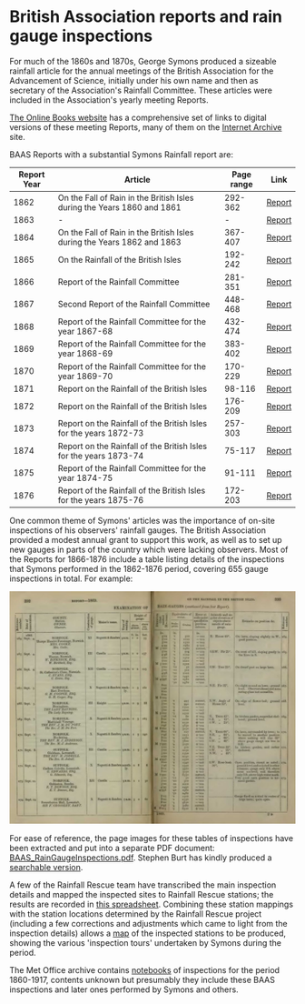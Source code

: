 # British Association reports and rain gauge inspections 

For much of the 1860s and 1870s, George Symons produced a sizeable rainfall article for the annual meetings of the British Association for the Advancement of Science, initially under his own name
and then as secretary of the Association's Rainfall Committee. These articles were included in the Association's yearly meeting Reports.

[The Online Books website](https://onlinebooks.library.upenn.edu/webbin/serial?id=repmeetbaas) has a comprehensive set of links to digital versions of these meeting Reports, many of them 
on the [Internet Archive](https://archive.org/) site. 

BAAS Reports with a substantial Symons Rainfall report are:

|Report Year|Article|Page range|Link|
|-----------|-------|----------|----|
|1862|On the Fall of Rain in the British Isles during the Years 1860 and 1861|292-362|[Report](https://archive.org/details/reportofbritisha63brit)|
|1863|-|-|[Report](https://archive.org/details/reportofbritisha64brit)|
|1864|On the Fall of Rain in the British Isles during the Years 1862 and 1863|367-407|[Report](https://archive.org/details/reportofbritisha65brit)|
|1865|On the Rainfall of the British Isles|192-242|[Report](https://archive.org/details/reportofbritisha66brit)|
|1866|Report of the Rainfall Committee|281-351|[Report](https://archive.org/details/reportofbritisha67brit)|
|1867|Second Report of the Rainfall Committee|448-468|[Report](https://archive.org/details/reportofbritisha68brit)|
|1868|Report of the Rainfall Committee for the year 1867-68|432-474|[Report](https://archive.org/details/reportofbritisha69brit)|
|1869|Report of the Rainfall Committee for the year 1868-69|383-402|[Report](https://archive.org/details/reportofbritisha70brit)|
|1870|Report of the Rainfall Committee for the year 1869-70|170-229|[Report](https://archive.org/details/reportofbritisha71brit)|
|1871|Report on the Rainfall of the British Isles|98-116|[Report](https://archive.org/details/reportofbritisha72brit)|
|1872|Report on the Rainfall of the British Isles|176-209|[Report](https://archive.org/details/reportofbritisha73brit)|
|1873|Report on the Rainfall of the British Isles for the years 1872-73|257-303|[Report](https://archive.org/details/reportofbritisha74brit)|
|1874|Report on the Rainfall of the British Isles for the years 1873-74|75-117|[Report](https://archive.org/details/reportofbritisha75brit)|
|1875|Report of the Rainfall Committee for the year 1874-75|91-111|[Report](https://archive.org/details/reportofbritisha76brit)|
|1876|Report of the Rainfall of the British Isles for the years 1875-76|172-203|[Report](https://archive.org/details/reportofbritisha77brit)|

One common theme of Symons' articles was the importance of on-site inspections of his observers' rainfall gauges. The British Association provided a modest annual grant to
support this work, as well as to set up new gauges in parts of the country which were lacking observers. Most of the Reports for 1866-1876 include a table listing details of the inspections 
that Symons performed in the 1862-1876 period, covering 655 gauge inspections in total. For example:

<img src="ExampleInspections.jpg" style="width:600px">

For ease of reference, the page images for these tables of inspections have been extracted and put into a separate PDF document: [BAAS_RainGaugeInspections.pdf](BAAS_RainGaugeInspections.pdf). Stephen Burt has kindly produced a [searchable version](BAAS_RainGaugeInspections.searchable.pdf).

A few of the Rainfall Rescue team have transcribed the main inspection details and mapped the inspected sites to Rainfall Rescue stations; the results are recorded in [this spreadsheet](BAAS_Inspections.xlsx). Combining
these station mappings with the station locations determined by the Rainfall Rescue project (including a few corrections and adjustments which came to light from the inspection details) allows 
a [map](https://www.google.com/maps/d/edit?mid=1r8KHIsr6JHL_prh-_I5FfdJG6NnuWJo&usp=sharing) of the inspected stations to be produced, showing the various 'inspection tours' undertaken by Symons during the period.

The Met Office archive contains [notebooks](https://library.metoffice.gov.uk/Portal/Default/en-GB/RecordView/Index/247508) of inspections for the period 1860-1917, contents unknown but presumably they include 
these BAAS inspections and later ones performed by Symons and others.